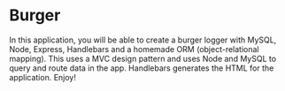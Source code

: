 # Burger
In this application, you will be able to create a burger logger with MySQL, Node, Express, Handlebars and a homemade ORM (object-relational mapping). This uses a MVC design pattern and uses Node and MySQL to query and route data in the app.  Handlebars generates the HTML for the application.  Enjoy!
